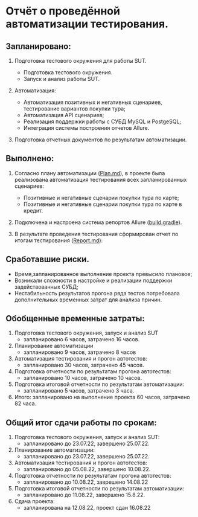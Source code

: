# Отчёт о проведённой автоматизации тестирования.
## Запланировано:

1. Подготовка тестового окружения для работы SUT.
   * Подготовка тестового окружения.
   * Запуск и анализ работы SUT.
 
2. Автоматизация:
   
   * Автоматизация позитивных и негативных сценариев, тестирование вариантов покупки тура;
   * Автоматизация API сценариев;
   * Реализация поддержки работы с СУБД MySQL и PostgeSQL;
   * Интеграция системы построения отчетов Allure.
   
3. Подготовка отчетных документов по результатам автоматизации.
   
## Выполнено:

1. Согласно плану автоматизации ([Plan.md](Plan.md)), в проекте была реализована автоматизация тестирования всех запланированных сценариев:
   * Позитивные и негативные сценарии покупки тура по карте;
   * Позитивные и негативные сценарии покупки тура по карте в кредит.
   
2. Подключена и настроена система репортов Allure ([build.gradle](../build.gradle)).
   
3. В результате проведения тестирования сформирован отчет по итогам тестирования ([Report.md](Report.md)):

   
## Сработавшие риски.
* Время,запланированное выполнение проекта превысило плановое;
* Возникали сложности в настройке и реализации поддержки задействованных СУБД;
* Нестабильность результатов прогона ряда тестов потребовала дополнительных временных затрат для анализа причин.      

## Обобщенные временные затраты:

1. Подготовка тестового окружения, запуск и анализ SUT
   - запланировано 6 часов, затрачено 16 часов.
2. Планирование автоматизации
   - запланировано 9 часов, затрачено 8 часов
3. Автоматизация тестирования и прогон автотестов:
   - запланировано 30 часов, затрачено 45 часов.
4. Подготовка отчетности по результатам прогона автотестов:
   - запланировано 10 часов, затрачено 10 часов.
5. Подготовка итоговой отчетности по результатам автоматизации:
   - запланировано 5 часов, затрачено 3 часа.
6. Итого: запланировано на выполнение проекта 60 часов, затрачено 82 часа. 

## Общий итог сдачи работы по срокам:

1. Подготовка тестового окружения, запуск и анализ SUT:
   - запланировано до 23.07.22, завершено 25.07.22. 
2. Планирование автоматизации:
   - запланировано до 23.07.22, завершено 25.07.22. 
3. Автоматизация тестирования и прогон автотестов:
   - запланировано до 05.08.22, завершено 10.08.22.
4. Подготовка отчетности по результатам прогона автотестов:
   - запланировано до 10.08.22, заврешено 14.08.22
5. Подготовка итоговой отчетности по результатам автоматизации:
   - запланировано до 11.08.22, завершено 15.8.22.
6. Сдача проекта:
   - запланирована на 12.08.22, проект сдан 16.08.22 